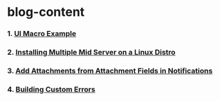 # blog-content

### 1. [UI Macro Example](./posts/ui_macro_example.md)
### 2. [Installing Multiple Mid Server on a Linux Distro](./posts/installing_multiple_mid_servers_on_a_linux_distro.md)
### 3. [Add Attachments from Attachment Fields in Notifications](./posts/add_attachments_from_attachment_fields_in_notifications.md)
### 4. [Building Custom Errors](./posts/building_custom_errors.md)